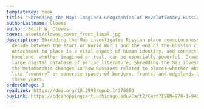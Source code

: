 ```yaml
---
templateKey: book
title: "Shredding the Map: Imagined Geographies of Revolutionary Russia, 1914–1922"
authorLastname: Clowes
author: Edith W. Clowes
cover: assets/clowes_cover_front_final.jpg
description: Shredding the Map investigates Russian place consciousness in the
  decade between the start of World War I and the end of the Russian civil war.
  Attachment to place is a vital aspect of human identity, and connection to
  homeland, whether imagined or real, can be especially powerful. Drawing from a
  large digital database of period literature, Shredding the Map investigates
  the metamorphic changes in how Russians related to places—whether abstractions
  like “country” or concrete spaces of borders, fronts, and edgelands—during
  these years.
orderOnPage: 3
readLink: https://doi.org/10.3998/mpub.14378050
buyLink: https://cdcshoppingcart.uchicago.edu/Cart2/Cart?ISBN=978-1-943208-77-7&PRESS=amherst
---
```


